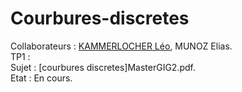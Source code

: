 # Courbures-discretes
Collaborateurs : [KAMMERLOCHER Léo](https://github.com/Leokamm), MUNOZ Elias.
<br/>
TP1 :
<br/>
Sujet : [courbures discretes]MasterGIG2.pdf.
<br/>
Etat : En cours.
